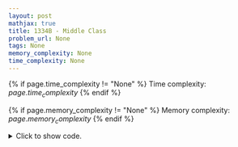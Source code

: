 ```yaml
---
layout: post
mathjax: true
title: 1334B - Middle Class
problem_url: None
tags: None
memory_complexity: None
time_complexity: None
---
```




{% if page.time_complexity != "None" %}
Time complexity: ${{ page.time_complexity }}$
{% endif %}

{% if page.memory_complexity != "None" %}
Memory complexity: ${{ page.memory_complexity }}$
{% endif %}

<details>
<summary>
<p style="display:inline">Click to show code.</p>
</summary>
```cpp
{% raw %}
using namespace std;
using ll = long long;
const int NMAX = 1e5 + 11;
int n, x, a[NMAX];
int solve(void)
{
    ll sum = 0;
    for (int i = 0; i < n; ++i)
    {
        sum += a[i];
        if ((sum / ((ll)i + 1)) < (ll)x)
            return i;
    }
    return n;
}
int main(void)
{
    int t;
    cin >> t;
    while (t--)
    {
        cin >> n >> x;
        for (int i = 0; i < n; ++i)
            cin >> a[i];
        sort(a, a + n, greater<int>());
        cout << solve() << endl;
    }
    return 0;
}

{% endraw %}
```
</details>

